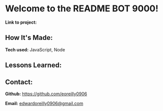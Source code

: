 # Welcome to the README BOT 9000!


**Link to project:** 



## How It's Made:



**Tech used:**  JavaScript, Node



## Lessons Learned:


## Contact:


**Github:** <https://github.com/eoreilly0906>

**Email:** edwardoreilly0906@gmail.com

